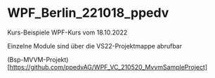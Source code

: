 # WPF_Berlin_221018_ppedv
Kurs-Beispiele WPF-Kurs vom 18.10.2022

Einzelne Module sind über die VS22-Projektmappe abrufbar

(Bsp-MVVM-Projekt)[https://github.com/ppedvAG/WPF_VC_210520_MvvmSampleProject]
